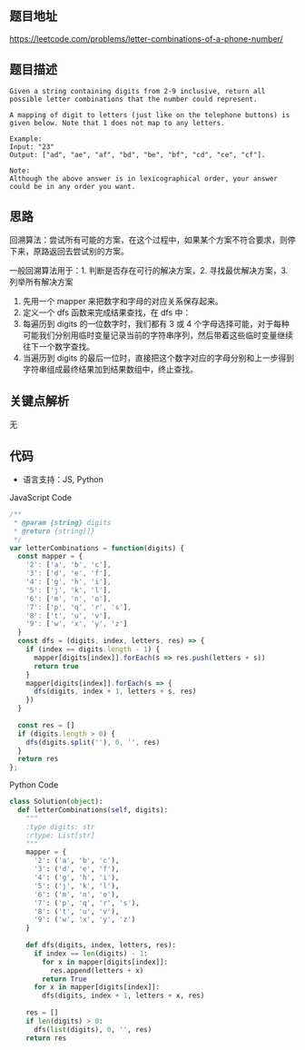 ## 题目地址
https://leetcode.com/problems/letter-combinations-of-a-phone-number/

## 题目描述
```
Given a string containing digits from 2-9 inclusive, return all possible letter combinations that the number could represent.

A mapping of digit to letters (just like on the telephone buttons) is given below. Note that 1 does not map to any letters.

Example:
Input: "23"
Output: ["ad", "ae", "af", "bd", "be", "bf", "cd", "ce", "cf"].

Note:
Although the above answer is in lexicographical order, your answer could be in any order you want.
```

## 思路

回溯算法：尝试所有可能的方案，在这个过程中，如果某个方案不符合要求，则停下来，原路返回去尝试别的方案。

一般回溯算法用于：1. 判断是否存在可行的解决方案，2. 寻找最优解决方案，3. 列举所有解决方案

1. 先用一个 mapper 来把数字和字母的对应关系保存起来。
2. 定义一个 dfs 函数来完成结果查找，在 dfs 中：
3. 每遍历到 digits 的一位数字时，我们都有 3 或 4 个字母选择可能，对于每种可能我们分别用临时变量记录当前的字符串序列，然后带着这些临时变量继续往下一个数字查找。
4. 当遍历到 digits 的最后一位时，直接把这个数字对应的字母分别和上一步得到字符串组成最终结果加到结果数组中，终止查找。

## 关键点解析

无

## 代码

* 语言支持：JS, Python

JavaScript Code
```js
/**
 * @param {string} digits
 * @return {string[]}
 */
var letterCombinations = function(digits) {
  const mapper = {
    '2': ['a', 'b', 'c'],
    '3': ['d', 'e', 'f'],
    '4': ['g', 'h', 'i'],
    '5': ['j', 'k', 'l'],
    '6': ['m', 'n', 'o'],
    '7': ['p', 'q', 'r', 's'],
    '8': ['t', 'u', 'v'],
    '9': ['w', 'x', 'y', 'z']
  }
  const dfs = (digits, index, letters, res) => {
    if (index == digits.length - 1) {
      mapper[digits[index]].forEach(s => res.push(letters + s))
      return true
    }
    mapper[digits[index]].forEach(s => {
      dfs(digits, index + 1, letters + s, res)
    })
  }
  
  const res = []
  if (digits.length > 0) {
    dfs(digits.split(''), 0, '', res)
  }
  return res
};
```

Python Code
```py
class Solution(object):
  def letterCombinations(self, digits):
    """
    :type digits: str
    :rtype: List[str]
    """
    mapper = {
      '2': ('a', 'b', 'c'),
      '3': ('d', 'e', 'f'),
      '4': ('g', 'h', 'i'),
      '5': ('j', 'k', 'l'),
      '6': ('m', 'n', 'o'),
      '7': ('p', 'q', 'r', 's'),
      '8': ('t', 'u', 'v'),
      '9': ('w', 'x', 'y', 'z')
    }
    
    def dfs(digits, index, letters, res):
      if index == len(digits) - 1:
        for x in mapper[digits[index]]:
          res.append(letters + x)
        return True
      for x in mapper[digits[index]]:
        dfs(digits, index + 1, letters + x, res)
    
    res = []
    if len(digits) > 0:
      dfs(list(digits), 0, '', res)
    return res
```
